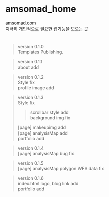 # amsomad_home
[amsomad.com](https://amsomad.com) <br>
 지극히 개인적으로 필요한 웹기능을 모으는 곳

#

> version 0.1.0 <br>
> Templates Publishing.

> version 0.1.1 <br>
> about add

> version 0.1.2 <br>
> Style fix <br>
> profile image add

> version 0.1.3 <br>
> Style fix <br>
> > scrollbar style add<br>
> > background img fix
>
> [page] makeupimg add <br>
> [page] analysisMap add <br>
> portfolio add

> version 0.1.4 <br>
> [page] analysisMap bug fix <br>

> version 0.1.5 <br>
> [page] analysisMap polygon WFS data fix<br>

> version 0.1.6 <br>
> index.html logo, blog link add <br>
> portfolio add


